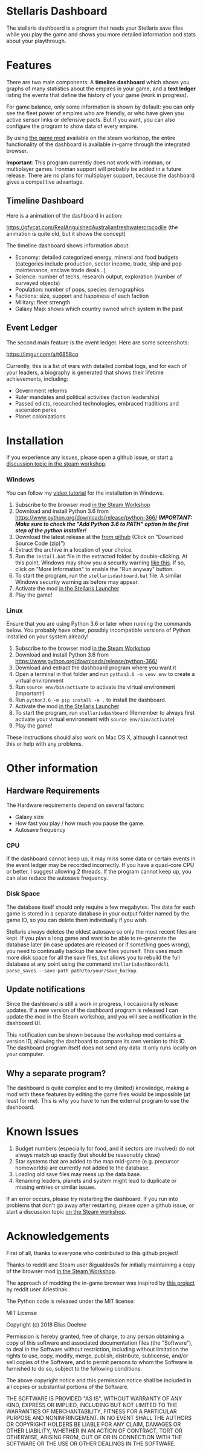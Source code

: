 # Stellaris Dashboard

The stellaris dashboard is a program that reads your Stellaris save files while you play the game and shows you more detailed information and stats about your playthrough. 

# Features

There are two main components: A **timeline dashboard** which shows you graphs of many statistics about the empires in your game, and a **text ledger** listing the events that define the history of your game (work in progress).

For game balance, only some information is shown by default: you can only see the fleet power of empires who are friendly, or who have given you active sensor links or defensive pacts. But if you want, you can also configure the program to show data of every empire.

By using [the game mod](https://steamcommunity.com/sharedfiles/filedetails/?id=1466534202) available on the steam workshop, the entire functionality of the dashboard is available in-game through the integrated browser.

**Important**: This program currently does not work with ironman, or multiplayer games. Ironman support will probably be added in a future release. There are no plans for multiplayer support, because the dashboard gives a competitive advantage.

## Timeline Dashboard

Here is a animation of the dashboard in action:

https://gfycat.com/RealAnguishedAustralianfreshwatercrocodile
(the animation is quite old, but it shows the concept)

The timeline dashboard shows information about:

  - Economy: detailed categorized energy, mineral and food budgets (categories include production, sector income, trade, ship and pop maintenance, enclave trade deals...)
  - Science: number of techs, research output, exploration (number of surveyed objects)
  - Population: number of pops, species demographics
  - Factions: size, support and happiness of each faction
  - Military: fleet strength
  - Galaxy Map: shows which country owned which system in the past


## Event Ledger
The second main feature is the event ledger. Here are some screenshots:

https://imgur.com/a/t6858co

Currently, this is a list of wars with detailed combat logs, and for each of your leaders, a biography is generated that shows their lifetime achievements, including:

  - Government reforms
  - Ruler mandates and political activities (faction leadership)
  - Passed edicts, researched technologies, embraced traditions and ascension perks
  - Planet colonizations



# Installation

If you experience any issues, please open a github issue, or start [a discussion topic in the steam workshop](https://steamcommunity.com/sharedfiles/filedetails/discussions/1466534202).

### Windows
You can follow my [video tutorial](https://youtu.be/gXpkyL_7jNE?t=379) for the installation in Windows.

  1. Subscribe to the browser mod [in the Steam Workshop](https://steamcommunity.com/sharedfiles/filedetails/?id=1466534202)
  2. Download and install Python 3.6 from https://www.python.org/downloads/release/python-366/ 
  ***IMPORTANT: Make sure to check the "Add Python 3.6 to PATH" option in the first step of the python installer!***
  3. Download the latest release at the [from github](https://github.com/eliasdoehne/stellaris-dashboard/releases)  (Click on "Download Source Code (zip)")
  4. Extract the archive in a location of your choice.
  5. Run the `install.bat` file in the extracted folder by double-clicking. At this point, Windows may show you a security warning [like this](https://imgur.com/6PIZCmA). If so, click on "More Information" to enable the "Run anyway" button.
  6. To start the program, run the `stellarisdashboard.bat` file. A similar Windows security warning as before may appear.
  7. Activate the mod [in the Stellaris Launcher](https://imgur.com/g7XeZIz)
  8. Play the game!
      
### Linux
Ensure that you are using Python 3.6 or later when running the commands below. You probably have other, possibly incompatible versions of Python installed on your system already!
 
  1. Subscribe to the browser mod [in the Steam Workshop](https://steamcommunity.com/sharedfiles/filedetails/?id=1466534202)
  2. Download and install Python 3.6 from https://www.python.org/downloads/release/python-366/
  3. Download and extract the dashboard program where you want it
  4. Open a terminal in that folder and run `python3.6 -m venv env` to create a virtual environment
  5. Run `source env/bin/activate` to activate the virtual environment (important!)
  6. Run `python3.6 -m pip install -e .` to install the dashboard.
  8. Activate the mod [in the Stellaris Launcher](https://imgur.com/g7XeZIz)
  9. To start the program, run `stellarisdashboard` (Remember to always first activate your virtual environment with `source env/bin/activate`)
  10. Play the game!

These instructions should also work on Mac OS X, although I cannot test this or help with any problems.

# Other information

## Hardware Requirements

The Hardware requirements depend on several factors:

  - Galaxy size
  - How fast you play / how much you pause the game. 
  - Autosave frequency

### CPU
If the dashboard cannot keep up, it may miss some data or certain events in the event ledger may be recorded incorrectly. If you have a quad-core CPU or better, I suggest allowing 2 threads. If the program cannot keep up, you can also reduce the autosave frequency.

### Disk Space
The database itself should only require a few megabytes. The data for each game is stored in a separate database in your output folder named by the game ID, so you can delete them individually if you wish.

Stellaris always deletes the oldest autosave so only the most recent files are kept. If you plan a long game and want to be able to re-generate the database later (in case updates are released or if something goes wrong), you need to continually backup the save files yourself. This uses much more disk space for all the save files, but allows you to rebuild the full database at any point using the command `stellarisdashboardcli parse_saves --save-path path/to/your/save_backup`. 


## Update notifications
Since the dashboard is still a work in progress, I occasionally release updates. If a new version of the dashboard program is released I can update the mod in the Steam workshop, and you will see a notification in the dashboard UI. 

This notification can be shown because the workshop mod contains a version ID, allowing the dashboard to compare its own version to this ID. The dashboard program itself does not send any data. It only runs locally on your computer.

## Why a separate program?
The dashboard is quite complex and to my (limited) knowledge, making a mod with these features by editing the game files would be impossible (at least for me). This is why you have to run the external program to use the dashboard.

# Known Issues

  1. Budget numbers (especially for food, and if sectors are involved) do not always match up exactly (but should be reasonably close)
  2. Star systems that are added to the map mid-game (e.g. precursor homeworlds) are currently not added to the database.
  3. Loading old save files may mess up the data base.
  4. Renaming leaders, planets and system might lead to duplicate or missing entries or similar issues.
 
If an error occurs, please try restarting the dashboard. If you run into problems that don't go away after restarting, please open a github issue, or start a discussion topic [on the Steam workshop](https://steamcommunity.com/sharedfiles/filedetails/discussions/1466534202).
   

# Acknowledgements

First of all, thanks to everyone who contributed to this github project!


Thanks to reddit and Steam user 8igualdos0s for initially maintaining a copy of the browser mod [in the Steam Workshop](http://steamcommunity.com/sharedfiles/filedetails/?id=1341242772).


The approach of modding the in-game browser was inspired by [this project](https://github.com/omiddavoodi/StellarisInGameLedger) by reddit user Ariestinak.

The Python code is released under the MIT license:

MIT License

Copyright (c) 2018 Elias Doehne

Permission is hereby granted, free of charge, to any person obtaining a copy
of this software and associated documentation files (the "Software"), to deal
in the Software without restriction, including without limitation the rights
to use, copy, modify, merge, publish, distribute, sublicense, and/or sell
copies of the Software, and to permit persons to whom the Software is
furnished to do so, subject to the following conditions:

The above copyright notice and this permission notice shall be included in all
copies or substantial portions of the Software.

THE SOFTWARE IS PROVIDED "AS IS", WITHOUT WARRANTY OF ANY KIND, EXPRESS OR
IMPLIED, INCLUDING BUT NOT LIMITED TO THE WARRANTIES OF MERCHANTABILITY,
FITNESS FOR A PARTICULAR PURPOSE AND NONINFRINGEMENT. IN NO EVENT SHALL THE
AUTHORS OR COPYRIGHT HOLDERS BE LIABLE FOR ANY CLAIM, DAMAGES OR OTHER
LIABILITY, WHETHER IN AN ACTION OF CONTRACT, TORT OR OTHERWISE, ARISING FROM,
OUT OF OR IN CONNECTION WITH THE SOFTWARE OR THE USE OR OTHER DEALINGS IN THE
SOFTWARE.
